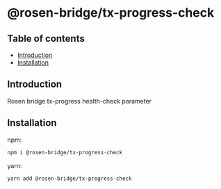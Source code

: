 # @rosen-bridge/tx-progress-check

## Table of contents

- [Introduction](#introduction)
- [Installation](#installation)

## Introduction

Rosen bridge tx-progress health-check parameter

## Installation

npm:

```sh
npm i @rosen-bridge/tx-progress-check
```

yarn:

```sh
yarn add @rosen-bridge/tx-progress-check
```
